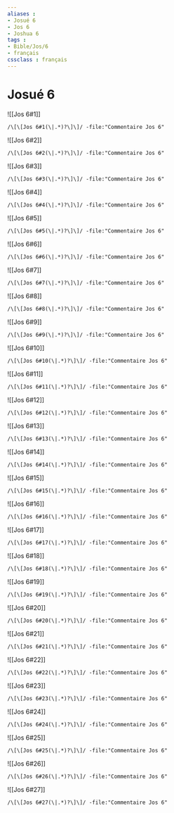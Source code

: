 ```yaml
---
aliases : 
- Josué 6
- Jos 6
- Joshua 6
tags : 
- Bible/Jos/6
- français
cssclass : français
---
```


# Josué 6

![[Jos 6#1]]

```query
/\[\[Jos 6#1(\|.*)?\]\]/ -file:"Commentaire Jos 6"
```

![[Jos 6#2]]

```query
/\[\[Jos 6#2(\|.*)?\]\]/ -file:"Commentaire Jos 6"
```

![[Jos 6#3]]

```query
/\[\[Jos 6#3(\|.*)?\]\]/ -file:"Commentaire Jos 6"
```

![[Jos 6#4]]

```query
/\[\[Jos 6#4(\|.*)?\]\]/ -file:"Commentaire Jos 6"
```

![[Jos 6#5]]

```query
/\[\[Jos 6#5(\|.*)?\]\]/ -file:"Commentaire Jos 6"
```

![[Jos 6#6]]

```query
/\[\[Jos 6#6(\|.*)?\]\]/ -file:"Commentaire Jos 6"
```

![[Jos 6#7]]

```query
/\[\[Jos 6#7(\|.*)?\]\]/ -file:"Commentaire Jos 6"
```

![[Jos 6#8]]

```query
/\[\[Jos 6#8(\|.*)?\]\]/ -file:"Commentaire Jos 6"
```

![[Jos 6#9]]

```query
/\[\[Jos 6#9(\|.*)?\]\]/ -file:"Commentaire Jos 6"
```

![[Jos 6#10]]

```query
/\[\[Jos 6#10(\|.*)?\]\]/ -file:"Commentaire Jos 6"
```

![[Jos 6#11]]

```query
/\[\[Jos 6#11(\|.*)?\]\]/ -file:"Commentaire Jos 6"
```

![[Jos 6#12]]

```query
/\[\[Jos 6#12(\|.*)?\]\]/ -file:"Commentaire Jos 6"
```

![[Jos 6#13]]

```query
/\[\[Jos 6#13(\|.*)?\]\]/ -file:"Commentaire Jos 6"
```

![[Jos 6#14]]

```query
/\[\[Jos 6#14(\|.*)?\]\]/ -file:"Commentaire Jos 6"
```

![[Jos 6#15]]

```query
/\[\[Jos 6#15(\|.*)?\]\]/ -file:"Commentaire Jos 6"
```

![[Jos 6#16]]

```query
/\[\[Jos 6#16(\|.*)?\]\]/ -file:"Commentaire Jos 6"
```

![[Jos 6#17]]

```query
/\[\[Jos 6#17(\|.*)?\]\]/ -file:"Commentaire Jos 6"
```

![[Jos 6#18]]

```query
/\[\[Jos 6#18(\|.*)?\]\]/ -file:"Commentaire Jos 6"
```

![[Jos 6#19]]

```query
/\[\[Jos 6#19(\|.*)?\]\]/ -file:"Commentaire Jos 6"
```

![[Jos 6#20]]

```query
/\[\[Jos 6#20(\|.*)?\]\]/ -file:"Commentaire Jos 6"
```

![[Jos 6#21]]

```query
/\[\[Jos 6#21(\|.*)?\]\]/ -file:"Commentaire Jos 6"
```

![[Jos 6#22]]

```query
/\[\[Jos 6#22(\|.*)?\]\]/ -file:"Commentaire Jos 6"
```

![[Jos 6#23]]

```query
/\[\[Jos 6#23(\|.*)?\]\]/ -file:"Commentaire Jos 6"
```

![[Jos 6#24]]

```query
/\[\[Jos 6#24(\|.*)?\]\]/ -file:"Commentaire Jos 6"
```

![[Jos 6#25]]

```query
/\[\[Jos 6#25(\|.*)?\]\]/ -file:"Commentaire Jos 6"
```

![[Jos 6#26]]

```query
/\[\[Jos 6#26(\|.*)?\]\]/ -file:"Commentaire Jos 6"
```

![[Jos 6#27]]

```query
/\[\[Jos 6#27(\|.*)?\]\]/ -file:"Commentaire Jos 6"
```


